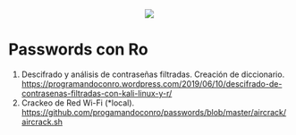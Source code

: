 <div style="text-align:center"><img src="https://raw.githubusercontent.com/progamandoconro/Passwords-Analysis-and-Cracking-Wi-Fi/master/DeepinScreenshot_deepin-terminal_20190603202803.png" /></div>

# Passwords con Ro
1. Descifrado y análisis de contraseñas filtradas. Creación de diccionario. https://programandoconro.wordpress.com/2019/06/10/descifrado-de-contrasenas-filtradas-con-kali-linux-y-r/
2. Crackeo de Red Wi-Fi (*local). https://github.com/progamandoconro/passwords/blob/master/aircrack/aircrack.sh
